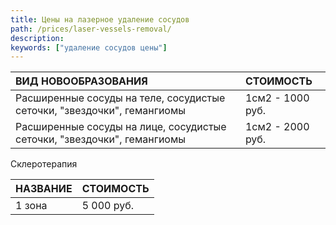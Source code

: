 ```yaml
---
title: Цены на лазерное удаление сосудов
path: /prices/laser-vessels-removal/
description:
keywords: ["удаление сосудов цены"]
---
```


| ВИД НОВООБРАЗОВАНИЯ                                                     | СТОИМОСТЬ        |
|:------------------------------------------------------------------------|:-----------------|
| Расширенные сосуды на теле, сосудистые сеточки, "звездочки", гемангиомы | 1см2 - 1000 руб. |
| Расширенные сосуды на лице, сосудистые сеточки, "звездочки", гемангиомы | 1см2 - 2000 руб. |


Склеротерапия

| НАЗВАНИЕ | СТОИМОСТЬ  |
|----------|------------|
| 1 зона   | 5 000 руб. |
